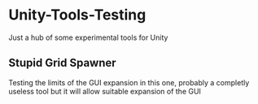 # Unity-Tools-Testing
Just a hub of some experimental tools for Unity

## Stupid Grid Spawner
Testing the limits of the GUI expansion in this one, probably a completly useless tool but it will allow suitable expansion of the GUI
